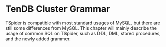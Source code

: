 # TenDB Cluster Grammar

TSpider is compatible with most standard usages of MySQL, but there are still some differences from  MySQL. This chapter will mainly describe the usage of common SQL on TSpider, such as DDL, DML, stored procedures, and the newly added grammer.